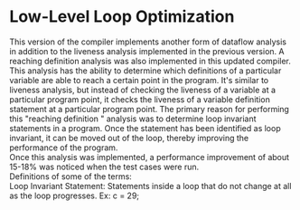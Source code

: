 # Low-Level Loop Optimization
This version of the compiler implements another form of dataflow analysis in addition to the liveness analysis implemented in the previous version. A reaching definition analysis was also implemented in this updated compiler. This analysis has the ability to determine which definitions of a particular variable are able to reach a certain point in the program. It's similar to liveness analysis, but instead of checking the liveness of a variable at a particular program point, it checks the liveness of a variable definition statement at a particular program point. The primary reason for performing this "reaching definition " analysis was to determine loop invariant statements in a program. Once the statement has been identified as loop invariant, it can be moved out of the loop, thereby improving the performance of the program. \
Once this analysis was implemented, a performance improvement of about 15-18% was noticed when the test cases were run. \
Definitions of some of the terms: \
Loop Invariant Statement: Statements inside a loop that do not change at all as the loop progresses. Ex: c = 29;
